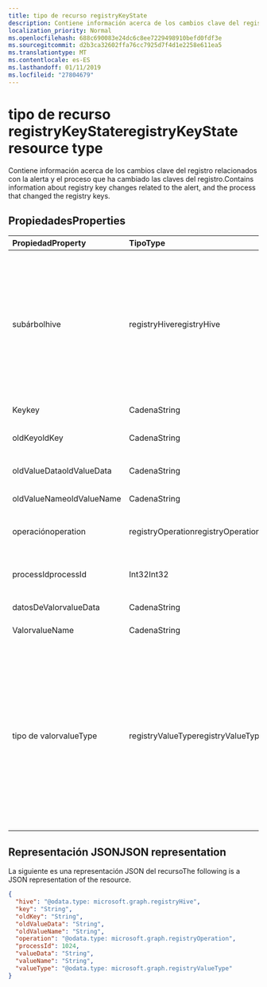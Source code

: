 ```yaml
---
title: tipo de recurso registryKeyState
description: Contiene información acerca de los cambios clave del registro relacionados con la alerta y el proceso que ha cambiado las claves del registro.
localization_priority: Normal
ms.openlocfilehash: 688c690083e24dc6c8ee7229498910befd0fdf3e
ms.sourcegitcommit: d2b3ca32602ffa76cc7925d7f4d1e2258e611ea5
ms.translationtype: MT
ms.contentlocale: es-ES
ms.lasthandoff: 01/11/2019
ms.locfileid: "27804679"
---
```

# <a name="registrykeystate-resource-type"></a><span data-ttu-id="6fb7f-103">tipo de recurso registryKeyState</span><span class="sxs-lookup"><span data-stu-id="6fb7f-103">registryKeyState resource type</span></span>

<span data-ttu-id="6fb7f-104">Contiene información acerca de los cambios clave del registro relacionados con la alerta y el proceso que ha cambiado las claves del registro.</span><span class="sxs-lookup"><span data-stu-id="6fb7f-104">Contains information about registry key changes related to the alert, and the process that changed the registry keys.</span></span>

## <a name="properties"></a><span data-ttu-id="6fb7f-105">Propiedades</span><span class="sxs-lookup"><span data-stu-id="6fb7f-105">Properties</span></span>

| <span data-ttu-id="6fb7f-106">Propiedad</span><span class="sxs-lookup"><span data-stu-id="6fb7f-106">Property</span></span>     | <span data-ttu-id="6fb7f-107">Tipo</span><span class="sxs-lookup"><span data-stu-id="6fb7f-107">Type</span></span>        | <span data-ttu-id="6fb7f-108">Description</span><span class="sxs-lookup"><span data-stu-id="6fb7f-108">Description</span></span> |
|:-------------|:------------|:------------|
|<span data-ttu-id="6fb7f-109">subárbol</span><span class="sxs-lookup"><span data-stu-id="6fb7f-109">hive</span></span>|<span data-ttu-id="6fb7f-110">registryHive</span><span class="sxs-lookup"><span data-stu-id="6fb7f-110">registryHive</span></span>|<span data-ttu-id="6fb7f-111">Un [subárbol del registro de Windows](https://docs.microsoft.com/en-us/windows/desktop/sysinfo/registry-hives) :</span><span class="sxs-lookup"><span data-stu-id="6fb7f-111">A [Windows registry hive](https://docs.microsoft.com/en-us/windows/desktop/sysinfo/registry-hives) :</span></span> <ul><li><span data-ttu-id="6fb7f-112">HKEY_CURRENT_CONFIG</span><span class="sxs-lookup"><span data-stu-id="6fb7f-112">HKEY_CURRENT_CONFIG</span></span></li> <li><span data-ttu-id="6fb7f-113">HKEY_CURRENT_USER</span><span class="sxs-lookup"><span data-stu-id="6fb7f-113">HKEY_CURRENT_USER</span></span></li> <li><span data-ttu-id="6fb7f-114">HKEY_LOCAL_MACHINE\SAM</span><span class="sxs-lookup"><span data-stu-id="6fb7f-114">HKEY_LOCAL_MACHINE\SAM</span></span></li> <li><span data-ttu-id="6fb7f-115">HKEY_LOCAL_MACHINE\Security</span><span class="sxs-lookup"><span data-stu-id="6fb7f-115">HKEY_LOCAL_MACHINE\Security</span></span></li> <li><span data-ttu-id="6fb7f-116">HKEY_LOCAL_MACHINE\Software</span><span class="sxs-lookup"><span data-stu-id="6fb7f-116">HKEY_LOCAL_MACHINE\Software</span></span></li> <li><span data-ttu-id="6fb7f-117">HKEY_LOCAL_MACHINE\System</span><span class="sxs-lookup"><span data-stu-id="6fb7f-117">HKEY_LOCAL_MACHINE\System</span></span></li> <li><span data-ttu-id="6fb7f-118">HKEY_USERS\\. De forma predeterminada.</span><span class="sxs-lookup"><span data-stu-id="6fb7f-118">HKEY_USERS\\.Default.</span></span></li></ul> <span data-ttu-id="6fb7f-119">Los valores posibles son: `unknown`, `currentConfig`, `currentUser`, `localMachineSam`, `localMachineSamSoftware`, `localMachineSystem` y `usersDefault`.</span><span class="sxs-lookup"><span data-stu-id="6fb7f-119">Possible values are: `unknown`, `currentConfig`, `currentUser`, `localMachineSam`, `localMachineSamSoftware`, `localMachineSystem`, `usersDefault`.</span></span>|
|<span data-ttu-id="6fb7f-120">Key</span><span class="sxs-lookup"><span data-stu-id="6fb7f-120">key</span></span>|<span data-ttu-id="6fb7f-121">Cadena</span><span class="sxs-lookup"><span data-stu-id="6fb7f-121">String</span></span>|<span data-ttu-id="6fb7f-122">Clave del registro (es decir, modificado) actual (que no sean SUBÁRBOL).</span><span class="sxs-lookup"><span data-stu-id="6fb7f-122">Current (i.e. changed) registry key (excludes HIVE).</span></span>|
|<span data-ttu-id="6fb7f-123">oldKey</span><span class="sxs-lookup"><span data-stu-id="6fb7f-123">oldKey</span></span>|<span data-ttu-id="6fb7f-124">Cadena</span><span class="sxs-lookup"><span data-stu-id="6fb7f-124">String</span></span>|<span data-ttu-id="6fb7f-125">Anterior (es decir, antes de cambiar) clave del registro (excluye SUBÁRBOL).</span><span class="sxs-lookup"><span data-stu-id="6fb7f-125">Previous (i.e. before changed) registry key (excludes HIVE).</span></span>|
|<span data-ttu-id="6fb7f-126">oldValueData</span><span class="sxs-lookup"><span data-stu-id="6fb7f-126">oldValueData</span></span>|<span data-ttu-id="6fb7f-127">Cadena</span><span class="sxs-lookup"><span data-stu-id="6fb7f-127">String</span></span>|<span data-ttu-id="6fb7f-128">Anterior (es decir, antes de cambiar) los datos de valor de la clave del registro (contenido).</span><span class="sxs-lookup"><span data-stu-id="6fb7f-128">Previous (i.e. before changed) registry key value data (contents).</span></span>|
|<span data-ttu-id="6fb7f-129">oldValueName</span><span class="sxs-lookup"><span data-stu-id="6fb7f-129">oldValueName</span></span>|<span data-ttu-id="6fb7f-130">Cadena</span><span class="sxs-lookup"><span data-stu-id="6fb7f-130">String</span></span>|<span data-ttu-id="6fb7f-131">Anterior (es decir, antes de cambiar) nombre del valor de la clave del registro.</span><span class="sxs-lookup"><span data-stu-id="6fb7f-131">Previous (i.e. before changed) registry key value name.</span></span>|
|<span data-ttu-id="6fb7f-132">operación</span><span class="sxs-lookup"><span data-stu-id="6fb7f-132">operation</span></span>|<span data-ttu-id="6fb7f-133">registryOperation</span><span class="sxs-lookup"><span data-stu-id="6fb7f-133">registryOperation</span></span>|<span data-ttu-id="6fb7f-134">Operación que ha cambiado el nombre de la clave del registro o valor.</span><span class="sxs-lookup"><span data-stu-id="6fb7f-134">Operation that changed the registry key name and/or value.</span></span> <span data-ttu-id="6fb7f-135">Los valores posibles son: `unknown`, `create`, `modify` y `delete`.</span><span class="sxs-lookup"><span data-stu-id="6fb7f-135">Possible values are: `unknown`, `create`, `modify`, `delete`.</span></span>|
|<span data-ttu-id="6fb7f-136">processId</span><span class="sxs-lookup"><span data-stu-id="6fb7f-136">processId</span></span>|<span data-ttu-id="6fb7f-137">Int32</span><span class="sxs-lookup"><span data-stu-id="6fb7f-137">Int32</span></span>|<span data-ttu-id="6fb7f-138">Proceso de identificador (PID) del proceso que modifica la clave del registro (proceso detalles aparecerán en la colección de procesos de alerta' ').</span><span class="sxs-lookup"><span data-stu-id="6fb7f-138">Process ID (PID) of the process that modified the registry key (process details will appear in the alert 'processes' collection).</span></span>|
|<span data-ttu-id="6fb7f-139">datosDeValor</span><span class="sxs-lookup"><span data-stu-id="6fb7f-139">valueData</span></span>|<span data-ttu-id="6fb7f-140">Cadena</span><span class="sxs-lookup"><span data-stu-id="6fb7f-140">String</span></span>|<span data-ttu-id="6fb7f-141">Datos de valor de la clave de actuales del registro (es decir, modificado) (contenido).</span><span class="sxs-lookup"><span data-stu-id="6fb7f-141">Current (i.e. changed) registry key value data (contents).</span></span>|
|<span data-ttu-id="6fb7f-142">Valor</span><span class="sxs-lookup"><span data-stu-id="6fb7f-142">valueName</span></span>|<span data-ttu-id="6fb7f-143">Cadena</span><span class="sxs-lookup"><span data-stu-id="6fb7f-143">String</span></span>|<span data-ttu-id="6fb7f-144">Nombre del valor de la clave del registro (es decir, modificado) actual</span><span class="sxs-lookup"><span data-stu-id="6fb7f-144">Current (i.e. changed) registry key value name</span></span>|
|<span data-ttu-id="6fb7f-145">tipo de valor</span><span class="sxs-lookup"><span data-stu-id="6fb7f-145">valueType</span></span>|<span data-ttu-id="6fb7f-146">registryValueType</span><span class="sxs-lookup"><span data-stu-id="6fb7f-146">registryValueType</span></span>|[<span data-ttu-id="6fb7f-147">Tipo de valor de la clave del registro</span><span class="sxs-lookup"><span data-stu-id="6fb7f-147">Registry key value type</span></span>](https://docs.microsoft.com/en-us/windows/desktop/sysinfo/registry-value-types) <ul><li><span data-ttu-id="6fb7f-148">REG_BINARY</span><span class="sxs-lookup"><span data-stu-id="6fb7f-148">REG_BINARY</span></span></li> <li><span data-ttu-id="6fb7f-149">REG_DWORD</span><span class="sxs-lookup"><span data-stu-id="6fb7f-149">REG_DWORD</span></span></li> <li><span data-ttu-id="6fb7f-150">REG_DWORD_LITTLE_ENDIAN</span><span class="sxs-lookup"><span data-stu-id="6fb7f-150">REG_DWORD_LITTLE_ENDIAN</span></span></li> <li><span data-ttu-id="6fb7f-151">REG_DWORD_BIG_ENDIAN</span><span class="sxs-lookup"><span data-stu-id="6fb7f-151">REG_DWORD_BIG_ENDIAN</span></span></li><li><span data-ttu-id="6fb7f-152">REG_EXPAND_SZ</span><span class="sxs-lookup"><span data-stu-id="6fb7f-152">REG_EXPAND_SZ</span></span></li> <li><span data-ttu-id="6fb7f-153">REG_LINK</span><span class="sxs-lookup"><span data-stu-id="6fb7f-153">REG_LINK</span></span></li> <li><span data-ttu-id="6fb7f-154">REG_MULTI_SZ</span><span class="sxs-lookup"><span data-stu-id="6fb7f-154">REG_MULTI_SZ</span></span></li> <li><span data-ttu-id="6fb7f-155">REG_NONE</span><span class="sxs-lookup"><span data-stu-id="6fb7f-155">REG_NONE</span></span></li> <li><span data-ttu-id="6fb7f-156">REG_QWORD</span><span class="sxs-lookup"><span data-stu-id="6fb7f-156">REG_QWORD</span></span></li> <li><span data-ttu-id="6fb7f-157">REG_QWORD_LITTLE_ENDIAN</span><span class="sxs-lookup"><span data-stu-id="6fb7f-157">REG_QWORD_LITTLE_ENDIAN</span></span></li> <li><span data-ttu-id="6fb7f-158">REG_SZ</span><span class="sxs-lookup"><span data-stu-id="6fb7f-158">REG_SZ</span></span></li></ul> <span data-ttu-id="6fb7f-159">Los valores posibles son: `unknown`, `binary`, `dword`, `dwordLittleEndian`, `dwordBigEndian`, `expandSz`, `link`, `multiSz`, `none`, `qword`, `qwordlittleEndian` y `sz`.</span><span class="sxs-lookup"><span data-stu-id="6fb7f-159">Possible values are: `unknown`, `binary`, `dword`, `dwordLittleEndian`, `dwordBigEndian`, `expandSz`, `link`, `multiSz`, `none`, `qword`, `qwordlittleEndian`, `sz`.</span></span>|

## <a name="json-representation"></a><span data-ttu-id="6fb7f-160">Representación JSON</span><span class="sxs-lookup"><span data-stu-id="6fb7f-160">JSON representation</span></span>

<span data-ttu-id="6fb7f-161">La siguiente es una representación JSON del recurso</span><span class="sxs-lookup"><span data-stu-id="6fb7f-161">The following is a JSON representation of the resource.</span></span>

<!-- {
  "blockType": "resource",
  "optionalProperties": [

  ],
  "@odata.type": "microsoft.graph.registryKeyState"
}-->

```json
{
  "hive": "@odata.type: microsoft.graph.registryHive",
  "key": "String",
  "oldKey": "String",
  "oldValueData": "String",
  "oldValueName": "String",
  "operation": "@odata.type: microsoft.graph.registryOperation",
  "processId": 1024,
  "valueData": "String",
  "valueName": "String",
  "valueType": "@odata.type: microsoft.graph.registryValueType"
}

```

<!-- uuid: 8fcb5dbc-d5aa-4681-8e31-b001d5168d79
2015-10-25 14:57:30 UTC -->
<!-- {
  "type": "#page.annotation",
  "description": "registryKeyState resource",
  "keywords": "",
  "section": "documentation",
  "tocPath": ""
}-->
